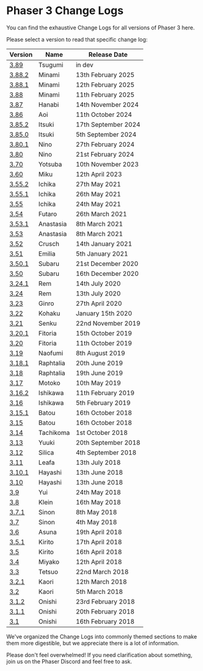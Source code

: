 # Phaser 3 Change Logs

You can find the exhaustive Change Logs for all versions of Phaser 3 here.

Please select a version to read that specific change log:

| Version | Name | Release Date |
| ------- | ---- | ------------ |
| [3.89](changelog/3.89/CHANGELOG-v3.89.md) | Tsugumi | in dev |
| [3.88.2](changelog/3.88.2/CHANGELOG-v3.88.2.md) | Minami | 13th February 2025 |
| [3.88.1](changelog/3.88.1/CHANGELOG-v3.88.1.md) | Minami | 12th February 2025 |
| [3.88](changelog/3.88/CHANGELOG-v3.88.md) | Minami | 11th February 2025 |
| [3.87](changelog/3.87/CHANGELOG-v3.87.md) | Hanabi | 14th November 2024 |
| [3.86](changelog/3.86/CHANGELOG-v3.86.md) | Aoi | 11th October 2024 |
| [3.85.2](changelog/3.85.2/CHANGELOG-v3.85.2.md) | Itsuki | 17th September 2024 |
| [3.85.0](changelog/3.85/CHANGELOG-v3.85.md) | Itsuki | 5th September 2024 |
| [3.80.1](changelog/3.80.1/CHANGELOG-v3.80.1.md) | Nino | 27th February 2024 |
| [3.80](changelog/3.80/CHANGELOG-v3.80.md) | Nino | 21st February 2024 |
| [3.70](changelog/3.70/CHANGELOG-v3.70.md) | Yotsuba | 10th November 2023 |
| [3.60](changelog/3.60/CHANGELOG-v3.60.md) | Miku | 12th April 2023 |
| [3.55.2](changelog/3.55.2/CHANGELOG-v3.55.2.md) | Ichika | 27th May 2021 |
| [3.55.1](changelog/3.55.1/CHANGELOG-v3.55.1.md) | Ichika | 26th May 2021 |
| [3.55](changelog/3.55/CHANGELOG-v3.55.md) | Ichika | 24th May 2021 |
| [3.54](changelog/3.54/CHANGELOG-v3.54.md) | Futaro | 26th March 2021 |
| [3.53.1](changelog/3.53.1/CHANGELOG-v3.53.1.md) | Anastasia | 8th March 2021 |
| [3.53](changelog/3.53/CHANGELOG-v3.53.md) | Anastasia | 8th March 2021 |
| [3.52](changelog/3.52/CHANGELOG-v3.52.md) | Crusch | 14th January 2021 |
| [3.51](changelog/3.51/CHANGELOG-v3.51.md) | Emilia | 5th January 2021 |
| [3.50.1](changelog/3.50.1/CHANGELOG-v3.50.1.md) | Subaru | 21st December 2020 |
| [3.50](changelog/3.50/CHANGELOG-v3.50.md) | Subaru | 16th December 2020 |
| [3.24.1](changelog/3.24.1/CHANGELOG-v3.24.1.md) | Rem | 14th July 2020 |
| [3.24](changelog/3.24/CHANGELOG-v3.24.md) | Rem | 13th July 2020 |
| [3.23](changelog/3.23/CHANGELOG-v3.23.md) | Ginro | 27th April 2020 |
| [3.22](changelog/3.22/CHANGELOG-v3.22.md) | Kohaku | January 15th 2020 |
| [3.21](changelog/3.21/CHANGELOG-v3.21.md) | Senku | 22nd November 2019 |
| [3.20.1](changelog/3.20.1/CHANGELOG-v3.20.1.md) | Fitoria | 15th October 2019 |
| [3.20](changelog/3.20/CHANGELOG-v3.20.md) | Fitoria | 11th October 2019 |
| [3.19](changelog/3.19/CHANGELOG-v3.19.md) | Naofumi | 8th August 2019 |
| [3.18.1](changelog/3.18.1/CHANGELOG-v3.18.1.md) | Raphtalia | 20th June 2019 |
| [3.18](changelog/3.18/CHANGELOG-v3.18.md) | Raphtalia | 19th June 2019 |
| [3.17](changelog/3.17/CHANGELOG-v3.17.md) | Motoko | 10th May 2019 |
| [3.16.2](changelog/3.16.2/CHANGELOG-v3.16.2.md) | Ishikawa | 11th February 2019 |
| [3.16](changelog/3.16/CHANGELOG-v3.16.md) | Ishikawa | 5th February 2019 |
| [3.15.1](changelog/3.15.1/CHANGELOG-v3.15.1.md) | Batou | 16th October 2018 |
| [3.15](changelog/3.15/CHANGELOG-v3.15.md) | Batou | 16th October 2018 |
| [3.14](changelog/3.14/CHANGELOG-v3.14.md) | Tachikoma | 1st October 2018 |
| [3.13](changelog/3.13/CHANGELOG-v3.13.md) | Yuuki | 20th September 2018 |
| [3.12](changelog/3.12/CHANGELOG-v3.12.md) | Silica | 4th September 2018 |
| [3.11](changelog/3.11/CHANGELOG-v3.11.md) | Leafa | 13th July 2018 |
| [3.10.1](changelog/3.10.1/CHANGELOG-v3.10.1.md) | Hayashi | 13th June 2018 |
| [3.10](changelog/3.10/CHANGELOG-v3.10.md) | Hayashi | 13th June 2018 |
| [3.9](changelog/3.9/CHANGELOG-v3.9.md) | Yui | 24th May 2018 |
| [3.8](changelog/3.8/CHANGELOG-v3.8.md) | Klein | 16th May 2018 |
| [3.7.1](changelog/3.7.1/CHANGELOG-v3.7.1.md) | Sinon | 8th May 2018 |
| [3.7](changelog/3.7/CHANGELOG-v3.7.md) | Sinon | 4th May 2018 |
| [3.6](changelog/3.6/CHANGELOG-v3.6.md) | Asuna | 19th April 2018 |
| [3.5.1](changelog/3.5.1/CHANGELOG-v3.5.1.md) | Kirito | 17th April 2018 |
| [3.5](changelog/3.5/CHANGELOG-v3.5.md) | Kirito | 16th April 2018 |
| [3.4](changelog/3.4/CHANGELOG-v3.4.md) | Miyako | 12th April 2018 |
| [3.3](changelog/3.3/CHANGELOG-v3.3.md) | Tetsuo | 22nd March 2018 |
| [3.2.1](changelog/3.2.1/CHANGELOG-v3.2.1.md) | Kaori | 12th March 2018 |
| [3.2](changelog/3.2/CHANGELOG-v3.2.md) | Kaori | 5th March 2018 |
| [3.1.2](changelog/3.1.2/CHANGELOG-v3.1.2.md) | Onishi | 23rd February 2018 |
| [3.1.1](changelog/3.1.1/CHANGELOG-v3.1.1.md) | Onishi | 20th February 2018 |
| [3.1](changelog/3.1/CHANGELOG-v3.1.md) | Onishi | 16th February 2018 |

We've organized the Change Logs into commonly themed sections to make them more digestible, but we appreciate there is a lot of information.

Please don't feel overwhelmed! If you need clarification about something, join us on the Phaser Discord and feel free to ask.
